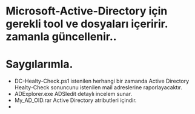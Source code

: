 # Microsoft-Active-Directory için gerekli tool ve dosyaları içeririr. zamanla güncellenir..
# Saygılarımla.

- DC-Healty-Check.ps1 istenilen herhangi bir zamanda Active Directory Healty-Check sonuncunu istenilen mail adreslerine raporlayacaktır.
- ADExplorer.exe ADSIedit detaylı incelem sunar.
- My_AD_OID.rar Active Directory atributleri içindir.
-
